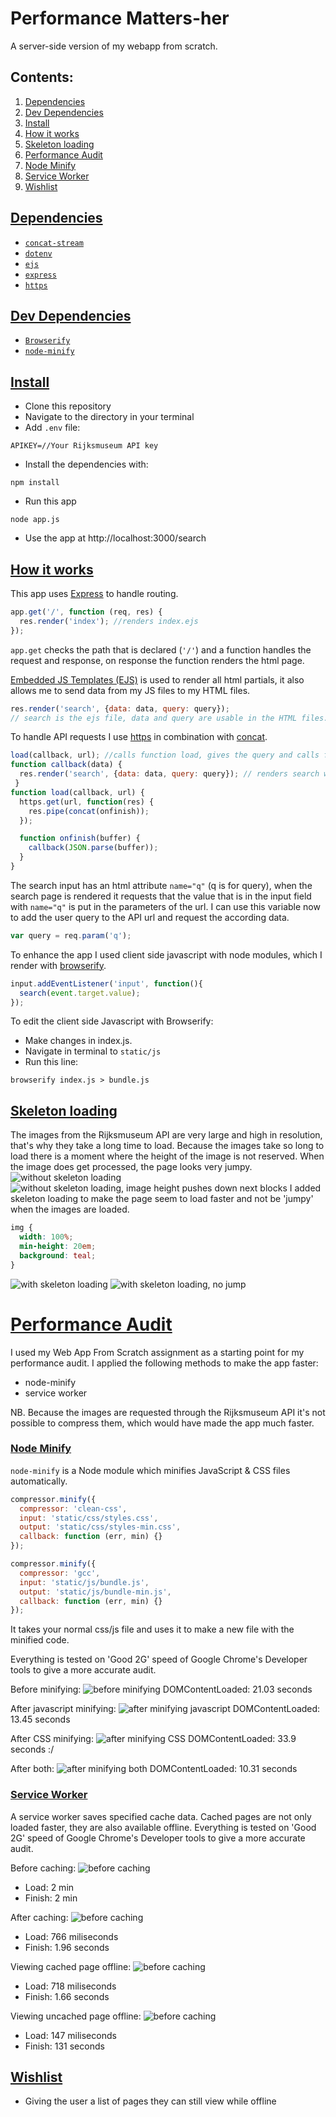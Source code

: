 # Performance Matters-her
A server-side version of my webapp from scratch.

## Contents:
1. [Dependencies](#dependencies)
2. [Dev Dependencies](#dev-dependencies)
3. [Install](#install)
4. [How it works](#how-it-works)
5. [Skeleton loading](#skeleton-loading)
6. [Performance Audit](#performance-audit)
7. [Node Minify](#node-minify)
8. [Service Worker](#service-worker)
9. [Wishlist](#wishlist)


## [Dependencies](#dependencies)
+ [`concat-stream`](https://www.npmjs.com/package/concat-stream)
+ [`dotenv`](https://www.npmjs.com/package/dotenv)
+ [`ejs`](https://www.npmjs.com/package/ejs)
+ [`express`](https://www.npmjs.com/package/express)
+ [`https`](https://www.npmjs.com/package/https)

## [Dev Dependencies](#dev-dependencies)
+ [`Browserify`](https://www.npmjs.com/package/browserify)
+ [`node-minify`](https://www.npmjs.com/package/node-minify)

## [Install](#install)
- Clone this repository
- Navigate to the directory in your terminal
- Add `.env` file:
```.env
APIKEY=//Your Rijksmuseum API key
```
- Install the dependencies with:
```
npm install
```
- Run this app 
```
node app.js
```
- Use the app at http://localhost:3000/search

## [How it works](#how-it-works)
This app uses [Express](https://www.npmjs.com/package/express) to handle routing. 
```javascript
app.get('/', function (req, res) {
  res.render('index'); //renders index.ejs
});
```
`app.get` checks the path that is declared (`'/'`) and a function handles the request and response, on response the function renders the html page.

[Embedded JS Templates (EJS)](https://www.npmjs.com/package/ejs) is used to render all html partials, it also allows me to send data from my JS files to my HTML files.
```javascript
res.render('search', {data: data, query: query});
// search is the ejs file, data and query are usable in the HTML files.
```

To handle API requests I use [https](https://www.npmjs.com/package/https) in combination with [concat](https://www.npmjs.com/package/concat-stream).
```javascript
load(callback, url); //calls function load, gives the query and calls function callback
function callback(data) {
  res.render('search', {data: data, query: query}); // renders search with an object, these properties are now accessible in index.ejs
 }
function load(callback, url) {
  https.get(url, function(res) {
    res.pipe(concat(onfinish));
  });

  function onfinish(buffer) {
    callback(JSON.parse(buffer));
  }
}
```

The search input has an html attribute `name="q"` (q is for query), when the search page is rendered it requests that the value that is in the input field with `name="q"` is put in the parameters of the url. I can use this variable now to add the user query to the API url and request the according data.
```javascript
var query = req.param('q');
```

To enhance the app I used client side javascript with node modules, which I render with [browserify](https://www.npmjs.com/package/browserify).
```javascript
input.addEventListener('input', function(){
  search(event.target.value);
});
```

To edit the client side Javascript with Browserify: 
- Make changes in index.js. 
- Navigate in terminal to `static/js`
- Run this line:
```
browserify index.js > bundle.js
```

## [Skeleton loading](#skeleton-loading)
The images from the Rijksmuseum API are very large and high in resolution, that's why they take a long time to load. Because the images take so long to load there is a moment where the height of the image is not reserved. When the image does get processed, the page looks very jumpy.
![without skeleton loading](/screenshots/noskeleton1.png) ![without skeleton loading, image height pushes down next blocks](/screenshots/noskeleton-jump.png) 
I added skeleton loading to make the page seem to load faster and not be 'jumpy' when the images are loaded.
```css
img {
  width: 100%;
  min-height: 20em;
  background: teal;
}
```
![with skeleton loading](/screenshots/withskeleton.png)
![with skeleton loading, no jump](/screenshots/nojumpskeleton.png)

# [Performance Audit](#performance-audit)
I used my Web App From Scratch assignment as a starting point for my performance audit. I applied the following methods to make the app faster:
- node-minify
- service worker

NB. Because the images are requested through the Rijksmuseum API it's not possible to compress them, which would have made the app much faster.

### [Node Minify](#node-minify)
`node-minify` is a Node module which minifies JavaScript & CSS files automatically.
```javascript
compressor.minify({
  compressor: 'clean-css',
  input: 'static/css/styles.css',
  output: 'static/css/styles-min.css',
  callback: function (err, min) {}
});

compressor.minify({
  compressor: 'gcc',
  input: 'static/js/bundle.js',
  output: 'static/js/bundle-min.js',
  callback: function (err, min) {}
});
```
It takes your normal css/js file and uses it to make a new file with the minified code.

Everything is tested on 'Good 2G' speed of Google Chrome's Developer tools to give a more accurate audit.

Before minifying:
![before minifying](/screenshots/nominifying.png)
DOMContentLoaded: 21.03 seconds

After javascript minifying:
![after minifying javascript](/screenshots/minifyjs.png)
DOMContentLoaded: 13.45 seconds

After CSS minifying:
![after minifying CSS](/screenshots/minifycss.png)
DOMContentLoaded: 33.9 seconds :/

After both:
![after minifying both](/screenshots/afterminifying.png)
DOMContentLoaded: 10.31 seconds

### [Service Worker](#service-worker)
A service worker saves specified cache data. Cached pages are not only loaded faster, they are also available offline.
Everything is tested on 'Good 2G' speed of Google Chrome's Developer tools to give a more accurate audit.

Before caching:
![before caching](/screenshots/normalloadsw.png)
- Load: 2 min
- Finish: 2 min

After caching: 
![before caching](/screenshots/aftercachingsw.png)
- Load: 766 miliseconds
- Finish: 1.96 seconds

Viewing cached page offline:
![before caching](/screenshots/offlinecachedpagesw.png)
- Load: 718 miliseconds
- Finish: 1.66 seconds

Viewing uncached page offline: 
![before caching](/screenshots/offlineversionsw.png)
- Load: 147 miliseconds
- Finish: 131 seconds

## [Wishlist](#wishlist)
+ Giving the user a list of pages they can still view while offline
